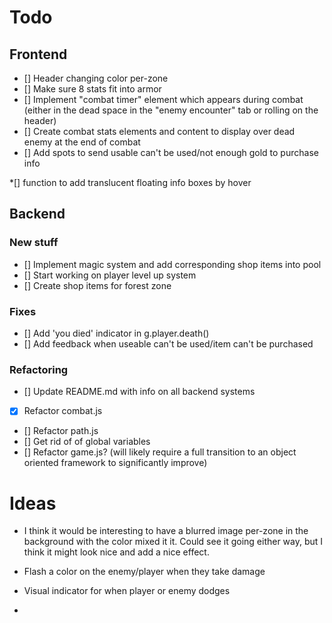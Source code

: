 
# Todo

## Frontend
* [] Header changing color per-zone
* [] Make sure 8 stats fit into armor
* [] Implement "combat timer" element which appears during combat (either in the dead space in the "enemy encounter" tab or rolling on the header)
* [] Create combat stats elements and content to display over dead enemy at the end of combat
* [] Add spots to send usable can't be used/not enough gold to purchase info

*[] function to add translucent floating info boxes by hover


## Backend

### New stuff
* [] Implement magic system and add corresponding shop items into pool
* [] Start working on player level up system
* [] Create shop items for forest zone

### Fixes
* [] Add 'you died' indicator in g.player.death()
* [] Add feedback when useable can't be used/item can't be purchased

### Refactoring
* [] Update README.md with info on all backend systems
* [x] Refactor combat.js
* [] Refactor path.js
* [] Get rid of of global variables
* [] Refactor game.js? (will likely require a full transition to an object oriented framework to significantly improve)



# Ideas
* I think it would be interesting to have a blurred image per-zone in the background with the color mixed it it. Could see it going either way, but I think it might look nice and add a nice effect.

* Flash a color on the enemy/player when they take damage
* Visual indicator for when player or enemy dodges
* 
